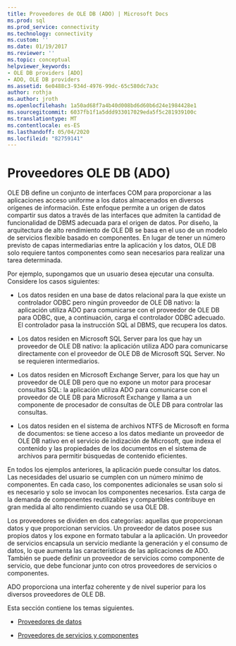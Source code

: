 ```yaml
---
title: Proveedores de OLE DB (ADO) | Microsoft Docs
ms.prod: sql
ms.prod_service: connectivity
ms.technology: connectivity
ms.custom: ''
ms.date: 01/19/2017
ms.reviewer: ''
ms.topic: conceptual
helpviewer_keywords:
- OLE DB providers [ADO]
- ADO, OLE DB providers
ms.assetid: 6e0488c3-934d-4976-99dc-65c580dc7a3c
author: rothja
ms.author: jroth
ms.openlocfilehash: 1a50ad68f7a4b40d008bd6d60b6d24e1984428e1
ms.sourcegitcommit: 6037fb1f1a5ddd933017029eda5f5c281939100c
ms.translationtype: MT
ms.contentlocale: es-ES
ms.lasthandoff: 05/04/2020
ms.locfileid: "82759141"
---
```

# <a name="ole-db-providers-ado"></a>Proveedores OLE DB (ADO)
OLE DB define un conjunto de interfaces COM para proporcionar a las aplicaciones acceso uniforme a los datos almacenados en diversos orígenes de información. Este enfoque permite a un origen de datos compartir sus datos a través de las interfaces que admiten la cantidad de funcionalidad de DBMS adecuada para el origen de datos. Por diseño, la arquitectura de alto rendimiento de OLE DB se basa en el uso de un modelo de servicios flexible basado en componentes. En lugar de tener un número previsto de capas intermediarias entre la aplicación y los datos, OLE DB solo requiere tantos componentes como sean necesarios para realizar una tarea determinada.  
  
 Por ejemplo, supongamos que un usuario desea ejecutar una consulta. Considere los casos siguientes:  
  
-   Los datos residen en una base de datos relacional para la que existe un controlador ODBC pero ningún proveedor de OLE DB nativo: la aplicación utiliza ADO para comunicarse con el proveedor de OLE DB para ODBC, que, a continuación, carga el controlador ODBC adecuado. El controlador pasa la instrucción SQL al DBMS, que recupera los datos.  
  
-   Los datos residen en Microsoft SQL Server para los que hay un proveedor de OLE DB nativo: la aplicación utiliza ADO para comunicarse directamente con el proveedor de OLE DB de Microsoft SQL Server. No se requieren intermediarios.  
  
-   Los datos residen en Microsoft Exchange Server, para los que hay un proveedor de OLE DB pero que no expone un motor para procesar consultas SQL: la aplicación utiliza ADO para comunicarse con el proveedor de OLE DB para Microsoft Exchange y llama a un componente de procesador de consultas de OLE DB para controlar las consultas.  
  
-   Los datos residen en el sistema de archivos NTFS de Microsoft en forma de documentos: se tiene acceso a los datos mediante un proveedor de OLE DB nativo en el servicio de indización de Microsoft, que indexa el contenido y las propiedades de los documentos en el sistema de archivos para permitir búsquedas de contenido eficientes.  
  
 En todos los ejemplos anteriores, la aplicación puede consultar los datos. Las necesidades del usuario se cumplen con un número mínimo de componentes. En cada caso, los componentes adicionales se usan solo si es necesario y solo se invocan los componentes necesarios. Esta carga de la demanda de componentes reutilizables y compartibles contribuye en gran medida al alto rendimiento cuando se usa OLE DB.  
  
 Los proveedores se dividen en dos categorías: aquellas que proporcionan datos y que proporcionan servicios. Un proveedor de datos posee sus propios datos y los expone en formato tabular a la aplicación. Un proveedor de servicios encapsula un servicio mediante la generación y el consumo de datos, lo que aumenta las características de las aplicaciones de ADO. También se puede definir un proveedor de servicios como componente de servicio, que debe funcionar junto con otros proveedores de servicios o componentes.  
  
 ADO proporciona una interfaz coherente y de nivel superior para los diversos proveedores de OLE DB.  
  
 Esta sección contiene los temas siguientes.  
  
-   [Proveedores de datos](../../../ado/guide/data/data-providers.md)  
  
-   [Proveedores de servicios y componentes](../../../ado/guide/data/service-providers-and-components.md)
